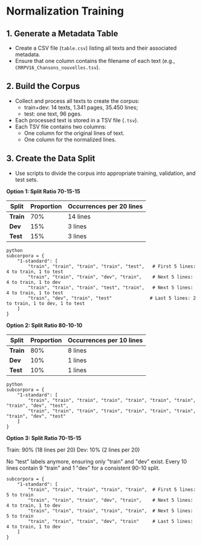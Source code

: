 # Normalization Training

## 1. Generate a Metadata Table
- Create a CSV file (`table.csv`) listing all texts and their associated metadata.
- Ensure that one column contains the filename of each text (e.g., `CRRPV16_Chansons_nouvelles.tsv`).

## 2. Build the Corpus
- Collect and process all texts to create the corpus:
  - train+dev: 14 texts, 1.341 pages, 35.450 lines;
  - test: one text, 96 pges.
- Each processed text is stored in a TSV file (`.tsv`).
- Each TSV file contains two columns:
  - One column for the original lines of text.
  - One column for the normalized lines.

## 3. Create the Data Split
- Use scripts to divide the corpus into appropriate training, validation, and test sets.

**Option 1: Split Ratio 70-15-15**

| **Split** | **Proportion** | **Occurrences per 20 lines** |
|-----------|--------------|--------------------------|
| **Train** | 70%          | 14 lines                |
| **Dev**   | 15%          | 3 lines                 |
| **Test**  | 15%          | 3 lines                 |

```
python
subcorpora = {
    "1-standard": [
        "train", "train", "train", "train", "test",   # First 5 lines: 4 to train, 1 to test
        "train", "train", "train", "dev", "train",    # Next 5 lines: 4 to train, 1 to dev
        "train", "train", "train", "test", "train",   # Next 5 lines: 4 to train, 1 to test
        "train", "dev", "train", "test"              # Last 5 lines: 2 to train, 1 to dev, 1 to test
    ]
}
```

**Option 2: Split Ratio 80-10-10**

| **Split** | **Proportion** | **Occurrences per 10 lines** |
|-----------|--------------|--------------------------|
| **Train** | 80%          | 8 lines                |
| **Dev**   | 10%          | 1 lines                 |
| **Test**  | 10%          | 1 lines                 |

```
python
subcorpora = {
    "1-standard": [
        "train", "train", "train", "train", "train", "train", "train", "train", "dev", "test",
        "train", "train", "train", "train", "train", "train", "train", "train", "dev", "test"
    ]
}
```

**Option 3: Split Ratio 70-15-15**

Train: 90% (18 lines per 20)
Dev: 10% (2 lines per 20)

No "test" labels anymore, ensuring only "train" and "dev" exist.
Every 10 lines contain 9 "train" and 1 "dev" for a consistent 90-10 split.

```
subcorpora = {
    "1-standard": [
        "train", "train", "train", "train", "train",  # First 5 lines: 5 to train
        "train", "train", "train", "dev", "train",    # Next 5 lines: 4 to train, 1 to dev
        "train", "train", "train", "train", "train",  # Next 5 lines: 5 to train
        "train", "train", "train", "dev", "train"     # Last 5 lines: 4 to train, 1 to dev
    ]
}
```
